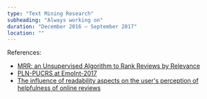 ```yaml
---
type: "Text Mining Research"
subheading: "Always working on"
duration: "December 2016 – September 2017"
location: ""
---
```


References:

* <a href="https://github.com/vwoloszyn/MRR">MRR: an Unsupervised Algorithm to Rank Reviews by Relevance</a>
* <a href="https://github.com/heukirne/EmoInt">PLN-PUCRS at EmoInt-2017</a>
* <a href="https://github.com/heukirne/pyreviews">The influence of readability aspects on the user's perception of helpfulness of online reviews</a>